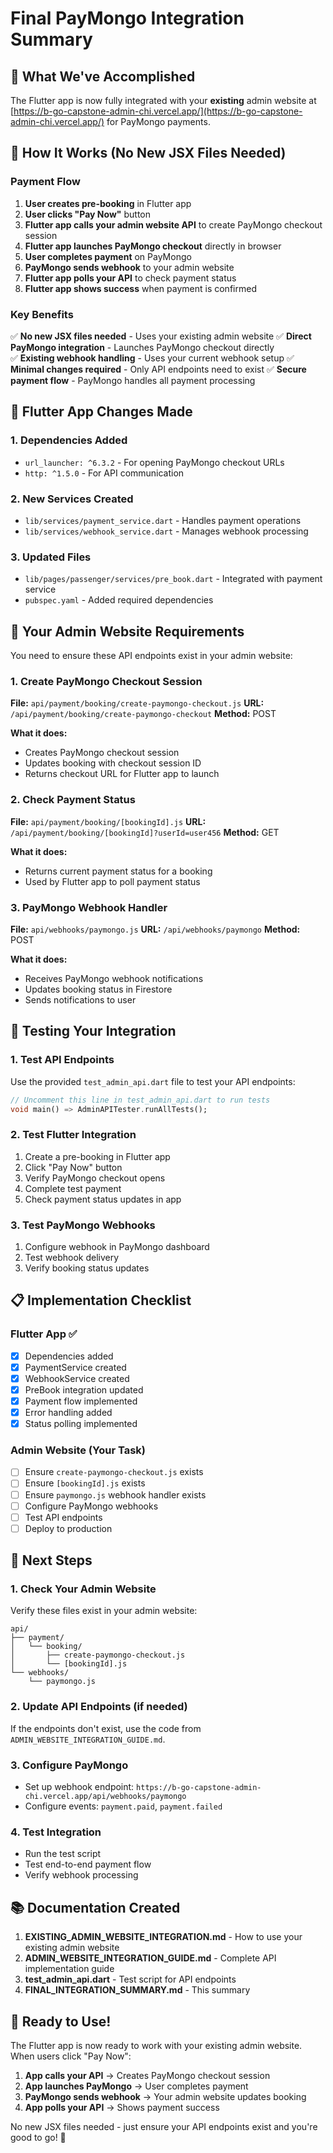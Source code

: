 # Final PayMongo Integration Summary

## 🎯 **What We've Accomplished**

The Flutter app is now fully integrated with your **existing** admin website at [https://b-go-capstone-admin-chi.vercel.app/](https://b-go-capstone-admin-chi.vercel.app/) for PayMongo payments.

## 🔄 **How It Works (No New JSX Files Needed)**

### Payment Flow

1. **User creates pre-booking** in Flutter app
2. **User clicks "Pay Now"** button
3. **Flutter app calls your admin website API** to create PayMongo checkout session
4. **Flutter app launches PayMongo checkout** directly in browser
5. **User completes payment** on PayMongo
6. **PayMongo sends webhook** to your admin website
7. **Flutter app polls your API** to check payment status
8. **Flutter app shows success** when payment is confirmed

### Key Benefits

✅ **No new JSX files needed** - Uses your existing admin website
✅ **Direct PayMongo integration** - Launches PayMongo checkout directly  
✅ **Existing webhook handling** - Uses your current webhook setup
✅ **Minimal changes required** - Only API endpoints need to exist
✅ **Secure payment flow** - PayMongo handles all payment processing

## 📱 **Flutter App Changes Made**

### 1. Dependencies Added

- `url_launcher: ^6.3.2` - For opening PayMongo checkout URLs
- `http: ^1.5.0` - For API communication

### 2. New Services Created

- `lib/services/payment_service.dart` - Handles payment operations
- `lib/services/webhook_service.dart` - Manages webhook processing

### 3. Updated Files

- `lib/pages/passenger/services/pre_book.dart` - Integrated with payment service
- `pubspec.yaml` - Added required dependencies

## 🔧 **Your Admin Website Requirements**

You need to ensure these API endpoints exist in your admin website:

### 1. Create PayMongo Checkout Session

**File:** `api/payment/booking/create-paymongo-checkout.js`
**URL:** `/api/payment/booking/create-paymongo-checkout`
**Method:** POST

**What it does:**

- Creates PayMongo checkout session
- Updates booking with checkout session ID
- Returns checkout URL for Flutter app to launch

### 2. Check Payment Status

**File:** `api/payment/booking/[bookingId].js`
**URL:** `/api/payment/booking/[bookingId]?userId=user456`
**Method:** GET

**What it does:**

- Returns current payment status for a booking
- Used by Flutter app to poll payment status

### 3. PayMongo Webhook Handler

**File:** `api/webhooks/paymongo.js`
**URL:** `/api/webhooks/paymongo`
**Method:** POST

**What it does:**

- Receives PayMongo webhook notifications
- Updates booking status in Firestore
- Sends notifications to user

## 🧪 **Testing Your Integration**

### 1. Test API Endpoints

Use the provided `test_admin_api.dart` file to test your API endpoints:

```dart
// Uncomment this line in test_admin_api.dart to run tests
void main() => AdminAPITester.runAllTests();
```

### 2. Test Flutter Integration

1. Create a pre-booking in Flutter app
2. Click "Pay Now" button
3. Verify PayMongo checkout opens
4. Complete test payment
5. Check payment status updates in app

### 3. Test PayMongo Webhooks

1. Configure webhook in PayMongo dashboard
2. Test webhook delivery
3. Verify booking status updates

## 📋 **Implementation Checklist**

### Flutter App ✅

- [x] Dependencies added
- [x] PaymentService created
- [x] WebhookService created
- [x] PreBook integration updated
- [x] Payment flow implemented
- [x] Error handling added
- [x] Status polling implemented

### Admin Website (Your Task)

- [ ] Ensure `create-paymongo-checkout.js` exists
- [ ] Ensure `[bookingId].js` exists
- [ ] Ensure `paymongo.js` webhook handler exists
- [ ] Configure PayMongo webhooks
- [ ] Test API endpoints
- [ ] Deploy to production

## 🚀 **Next Steps**

### 1. Check Your Admin Website

Verify these files exist in your admin website:

```
api/
├── payment/
│   └── booking/
│       ├── create-paymongo-checkout.js
│       └── [bookingId].js
└── webhooks/
    └── paymongo.js
```

### 2. Update API Endpoints (if needed)

If the endpoints don't exist, use the code from `ADMIN_WEBSITE_INTEGRATION_GUIDE.md`.

### 3. Configure PayMongo

- Set up webhook endpoint: `https://b-go-capstone-admin-chi.vercel.app/api/webhooks/paymongo`
- Configure events: `payment.paid`, `payment.failed`

### 4. Test Integration

- Run the test script
- Test end-to-end payment flow
- Verify webhook processing

## 📚 **Documentation Created**

1. **EXISTING_ADMIN_WEBSITE_INTEGRATION.md** - How to use your existing admin website
2. **ADMIN_WEBSITE_INTEGRATION_GUIDE.md** - Complete API implementation guide
3. **test_admin_api.dart** - Test script for API endpoints
4. **FINAL_INTEGRATION_SUMMARY.md** - This summary

## 🎉 **Ready to Use!**

The Flutter app is now ready to work with your existing admin website. When users click "Pay Now":

1. **App calls your API** → Creates PayMongo checkout session
2. **App launches PayMongo** → User completes payment
3. **PayMongo sends webhook** → Your admin website updates booking
4. **App polls your API** → Shows payment success

No new JSX files needed - just ensure your API endpoints exist and you're good to go! 🚀

